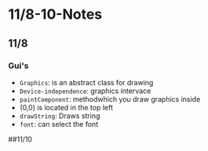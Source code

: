 # 11/8-10-Notes

## 11/8
### Gui's
* `Graphics`: is an abstract class for drawing
* `Device-independence`: graphics intervace
* `paintComponent`: methodwhich you draw graphics inside
* (0,0) is located in the top left
* `drawString`: Draws string
* `font`: can select the font



##11/10
